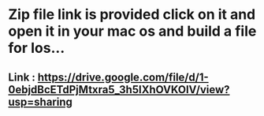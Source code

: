 # Zip file link is provided click on it and open it in your mac os and build a file for Ios...

## Link : https://drive.google.com/file/d/1-0ebjdBcETdPjMtxra5_3h5IXhOVKOIV/view?usp=sharing
